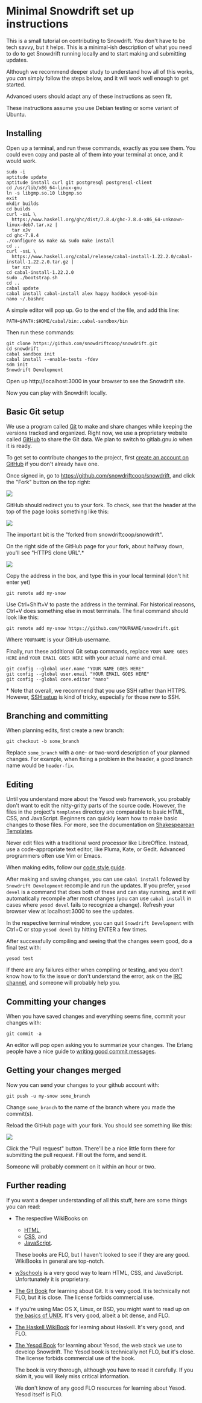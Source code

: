 # Minimal Snowdrift set up instructions

This is a small tutorial on contributing to Snowdrift. You don't have to
be tech savvy, but it helps. This is a minimal-ish description of what
you need to do to get Snowdrift running locally and to start making and
submitting updates.

Although we recommend deeper study to understand how all of this works,
you *can* simply follow the steps below, and it will work well enough
to get started.

Advanced users should adapt any of these instructions as seen fit.

These instructions assume you use Debian testing or some variant of Ubuntu.

## Installing

Open up a terminal, and run these commands, exactly as you see them. You
could even copy and paste all of them into your terminal at once, and it
would work.

    sudo -i
    aptitude update
    aptitude install curl git postgresql postgresql-client
    cd /usr/lib/x86_64-linux-gnu
    ln -s libgmp.so.10 libgmp.so
    exit
    mkdir builds
    cd builds
    curl -ssL \
      https://www.haskell.org/ghc/dist/7.8.4/ghc-7.8.4-x86_64-unknown-linux-deb7.tar.xz |
      tar xJv
    cd ghc-7.8.4
    ./configure && make && sudo make install
    cd ..
    curl -ssL \
      https://www.haskell.org/cabal/release/cabal-install-1.22.2.0/cabal-install-1.22.2.0.tar.gz |
      tar xzv
    cd cabal-install-1.22.2.0
    sudo ./bootstrap.sh
    cd ..
    cabal update
    cabal install cabal-install alex happy haddock yesod-bin
    nano ~/.bashrc

A simple editor will pop up. Go to the end of the file, and add this
line:

    PATH=$PATH:$HOME/cabal/bin:.cabal-sandbox/bin

Then run these commands:

    git clone https://github.com/snowdriftcoop/snowdrift.git
    cd snowdrift
    cabal sandbox init
    cabal install --enable-tests -fdev
    sdm init
    Snowdrift Development

Open up http://localhost:3000 in your browser to see the Snowdrift site.

Now you can play with Snowdrift locally.

## Basic Git setup

We use a program called [Git](https://git-scm.com/) to make and share
changes while keeping the versions tracked and organized. Right now,
we use a proprietary website called [GitHub](https://github.com/)
to share the Git data. We plan to switch to gitlab.gnu.io when it is ready.

To get set to contribute changes to the project,
first [create an account on GitHub](https://github.com/join)
if you don't already have one.

Once signed in, go to <https://github.com/snowdriftcoop/snowdrift>, and
click the "Fork" button on the top right:

![](https://a.pomf.se/jrarfe.png)

GitHub should redirect you to your fork. To check, see that the header
at the top of the page looks something like this:

![](https://a.pomf.se/fivuqa.png)

The important bit is the "forked from snowdriftcoop/snowdrift".

On the right side of the GitHub page for your fork, about halfway down,
you'll see "HTTPS clone URL".\*

![](https://a.pomf.se/cmtfif.png)
 
Copy the address in the box, and type this in your local terminal
(don't hit enter yet)

    git remote add my-snow

Use Ctrl+Shift+V to paste the address in the terminal. For historical
reasons, Ctrl+V does something else in most terminals.  The final
command should look like this:

    git remote add my-snow https://github.com/YOURNAME/snowdrift.git

Where `YOURNAME` is your GitHub username.

Finally, run these additional Git setup commands, replace `YOUR NAME
GOES HERE` and `YOUR EMAIL GOES HERE` with your actual name and email.

    git config --global user.name "YOUR NAME GOES HERE"
    git config --global user.email "YOUR EMAIL GOES HERE"
    git config --global core.editor "nano"

\* Note that overall, we recommend that you use SSH rather than HTTPS.
However, [SSH setup](https://help.github.com/articles/generating-ssh-keys/)
is kind of tricky, especially for those new to SSH.

## Branching and committing

When planning edits, first create a new branch:

    git checkout -b some_branch

Replace `some_branch` with a one- or two-word description of your planned
changes. For example, when fixing a problem in the header, a good branch name
would be `header-fix`.

## Editing

Until you understand more about the Yesod web framework, you probably
don't want to edit the nitty-gritty parts of the source code.  However,
the files in the project's `templates` directory are comparable to basic
HTML, CSS, and JavaScript. Beginners can quickly learn how to make basic
changes to those files. For more, see the documentation on
[Shakespearean Templates](http://www.yesodweb.com/book/shakespearean-templates).

Never edit files with a traditional word processor like LibreOffice.
Instead, use a code-appropriate text editor, like Pluma, Kate, or Gedit.
Advanced programmers often use Vim or Emacs.

When making edits, follow our
[code style guide](https://snowdrift.coop/p/snowdrift/w/en/coding#code-style-guide).

After making and saving changes, you can use `cabal install` followed by
`Snowdrift Development` recompile and run the updates.  If you prefer,
`yesod devel` is a command that does both of these and can stay running,
and it will automatically recompile after most changes (you can use
`cabal install` in cases where `yesod devel` fails to recognize a
change).  Refresh your browser view at localhost:3000 to see the
updates.

In the respective terminal window, you can quit `Snowdrift Development`
with Ctrl+C or stop `yesod devel` by hitting ENTER a few times.

After successfully compiling and seeing that the changes seem good,
do a final test with:

    yesod test

If there are any failures either when compiling or testing,
and you don't know how to fix the issue or don't understand the error,
ask on the [IRC channel](https://snowdrift.coop/p/snowdrift/w/en/irc),
and someone will probably help you.

## Committing your changes

When you have saved changes and everything seems fine, commit your changes with:

    git commit -a

An editor will pop open asking you to summarize your changes.
The Erlang people have a nice guide to
[writing good commit messages](https://github.com/erlang/otp/wiki/Writing-good-commit-messages).

## Getting your changes merged

Now you can send your changes to your github account with:

    git push -u my-snow some_branch

Change `some_branch` to the name of the branch where you made the
commit(s).

Reload the GitHub page with your fork.  You should see something like
this:

![](https://a.pomf.se/paqzzx.png)
    
Click the "Pull request" button. There'll be a nice little form there
for submitting the pull request. Fill out the form, and send it.

Someone will probably comment on it within an hour or two.

## Further reading

If you want a deeper understanding of all this stuff, here are some
things you can read:

*   The respective WikiBooks on

    + [HTML](https://en.wikibooks.org/wiki/HyperText_Markup_Language),
    + [CSS](https://en.wikibooks.org/wiki/Cascading_Style_Sheets), and
    + [JavaScript](https://en.wikibooks.org/wiki/JavaScript).

    These books are FLO, but I haven't looked to see if they are any
    good. WikiBooks in general are top-notch.

*   [w3schools](http://www.w3schools.com/) is a very good way to learn
    HTML, CSS, and JavaScript. Unfortunately it is proprietary.

*   [The Git Book](https://git-scm.com/book/) for learning about Git. It
    is very good. It is technically not FLO, but it is close. The
    license forbids commercial use.

*   If you're using Mac OS X, Linux, or BSD, you might want to read up
    on [the basics of UNIX][unix]. It's very good, albeit a bit dense,
    and FLO.

*   [The Haskell WikiBook](https://en.wikibooks.org/wiki/Haskell) for
    learning about Haskell. It's very good, and FLO.

*   [The Yesod Book](http://www.yesodweb.com/book/) for learning about
    Yesod, the web stack we use to develop Snowdrift. The Yesod book is
    technically not FLO, but it's close. The license forbids commercial
    use of the book.

    The book is very thorough, although you have to read it
    carefully. If you skim it, you will likely miss critical
    information.

    We don't know of any good FLO resources for learning about
    Yesod. Yesod itself is FLO.

[unix]: https://www.freebsd.org/doc/en_US.ISO8859-1/books/handbook/basics.html
